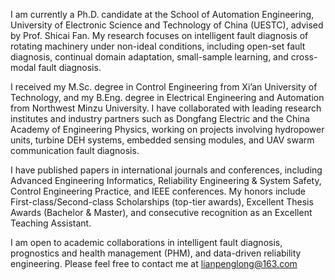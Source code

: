 I am currently a Ph.D. candidate at the School of Automation Engineering, University of Electronic Science and Technology of China (UESTC), advised by Prof. Shicai Fan. My research focuses on intelligent fault diagnosis of rotating machinery under non-ideal conditions, including open-set fault diagnosis, continual domain adaptation, small-sample learning, and cross-modal fault diagnosis.

I received my M.Sc. degree in Control Engineering from Xi’an University of Technology, and my B.Eng. degree in Electrical Engineering and Automation from Northwest Minzu University. I have collaborated with leading research institutes and industry partners such as Dongfang Electric and the China Academy of Engineering Physics, working on projects involving hydropower units, turbine DEH systems, embedded sensing modules, and UAV swarm communication fault diagnosis.

I have published papers in international journals and conferences, including Advanced Engineering Informatics, Reliability Engineering & System Safety, Control Engineering Practice, and IEEE conferences. My honors include First-class/Second-class Scholarships (top-tier awards), Excellent Thesis Awards (Bachelor & Master), and consecutive recognition as an Excellent Teaching Assistant.

I am open to academic collaborations in intelligent fault diagnosis, prognostics and health management (PHM), and data-driven reliability engineering. Please feel free to contact me at lianpenglong@163.com
